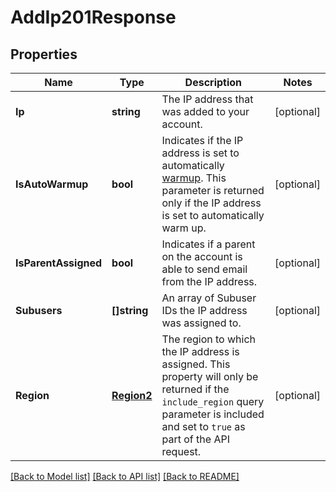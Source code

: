 # AddIp201Response

## Properties

Name | Type | Description | Notes
------------ | ------------- | ------------- | -------------
**Ip** | **string** | The IP address that was added to your account. |[optional] 
**IsAutoWarmup** | **bool** | Indicates if the IP address is set to automatically [warmup](https://docs.sendgrid.com/ui/sending-email/warming-up-an-ip-address).  This parameter is returned only if the IP address is set to automatically warm up. |[optional] 
**IsParentAssigned** | **bool** | Indicates if a parent on the account is able to send email from the IP address. |[optional] 
**Subusers** | **[]string** | An array of Subuser IDs the IP address was assigned to. |[optional] 
**Region** | [**Region2**](Region2.md) | The region to which the IP address is assigned. This property will only be returned if the `include_region` query parameter is included and set to `true` as part of the API request. |[optional] 

[[Back to Model list]](../README.md#documentation-for-models) [[Back to API list]](../README.md#documentation-for-api-endpoints) [[Back to README]](../README.md)


